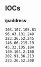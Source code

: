 
## IOCs

__ipaddress__:

```text
103.107.105.81
96.43.101.248
223.26.52.245
146.66.215.19
45.32.105.184
149.104.2.160
202.91.36.213
223.26.52.208
```